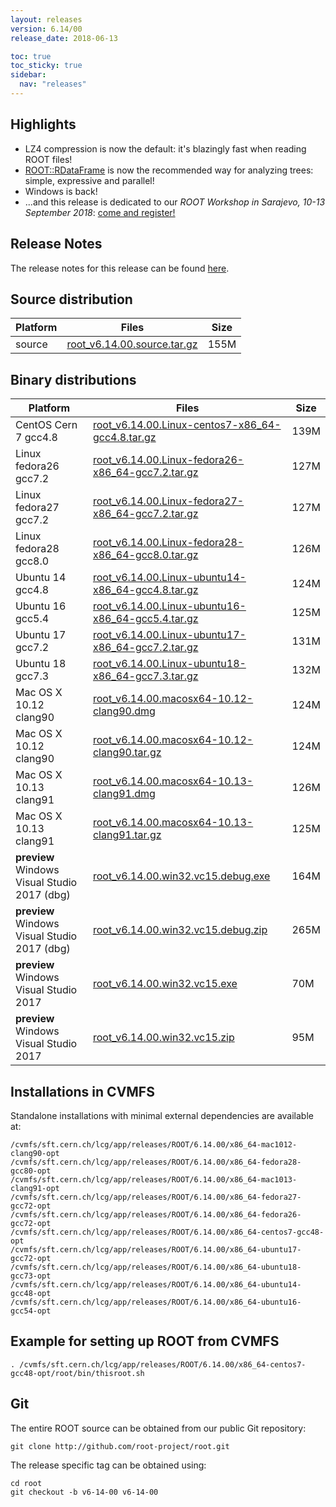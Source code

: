 ```yaml
---
layout: releases
version: 6.14/00
release_date: 2018-06-13

toc: true
toc_sticky: true
sidebar:
  nav: "releases"
---
```


## Highlights

- LZ4 compression is now the default: it's blazingly fast when reading ROOT files!
- [ROOT::RDataFrame](https://root.cern/doc/master/group__tutorial__dataframe.html) is now the recommended way for analyzing trees: simple, expressive and parallel!
- Windows is back!
- ...and this release is dedicated to our *ROOT Workshop in Sarajevo, 10-13 September 2018*: [come and register!](https://cern.ch/root2018)

## Release Notes

The release notes for this release can be found [here](https://root.cern/doc/v614/release-notes.html).

## Source distribution

| Platform       | Files | Size |
|-----------|-------|-----|
| source | [root_v6.14.00.source.tar.gz](https://root.cern/download/root_v6.14.00.source.tar.gz) | 155M |


## Binary distributions

| Platform       | Files | Size |
|-----------|-------|-----|
| CentOS Cern 7 gcc4.8 | [root_v6.14.00.Linux-centos7-x86_64-gcc4.8.tar.gz](https://root.cern/download/root_v6.14.00.Linux-centos7-x86_64-gcc4.8.tar.gz) | 139M |
| Linux fedora26 gcc7.2 | [root_v6.14.00.Linux-fedora26-x86_64-gcc7.2.tar.gz](https://root.cern/download/root_v6.14.00.Linux-fedora26-x86_64-gcc7.2.tar.gz) | 127M |
| Linux fedora27 gcc7.2 | [root_v6.14.00.Linux-fedora27-x86_64-gcc7.2.tar.gz](https://root.cern/download/root_v6.14.00.Linux-fedora27-x86_64-gcc7.2.tar.gz) | 127M |
| Linux fedora28 gcc8.0 | [root_v6.14.00.Linux-fedora28-x86_64-gcc8.0.tar.gz](https://root.cern/download/root_v6.14.00.Linux-fedora28-x86_64-gcc8.0.tar.gz) | 126M |
| Ubuntu 14 gcc4.8 | [root_v6.14.00.Linux-ubuntu14-x86_64-gcc4.8.tar.gz](https://root.cern/download/root_v6.14.00.Linux-ubuntu14-x86_64-gcc4.8.tar.gz) | 124M |
| Ubuntu 16 gcc5.4 | [root_v6.14.00.Linux-ubuntu16-x86_64-gcc5.4.tar.gz](https://root.cern/download/root_v6.14.00.Linux-ubuntu16-x86_64-gcc5.4.tar.gz) | 125M |
| Ubuntu 17 gcc7.2 | [root_v6.14.00.Linux-ubuntu17-x86_64-gcc7.2.tar.gz](https://root.cern/download/root_v6.14.00.Linux-ubuntu17-x86_64-gcc7.2.tar.gz) | 131M |
| Ubuntu 18 gcc7.3 | [root_v6.14.00.Linux-ubuntu18-x86_64-gcc7.3.tar.gz](https://root.cern/download/root_v6.14.00.Linux-ubuntu18-x86_64-gcc7.3.tar.gz) | 132M |
| Mac OS X 10.12 clang90 | [root_v6.14.00.macosx64-10.12-clang90.dmg](https://root.cern/download/root_v6.14.00.macosx64-10.12-clang90.dmg) | 124M |
| Mac OS X 10.12 clang90 | [root_v6.14.00.macosx64-10.12-clang90.tar.gz](https://root.cern/download/root_v6.14.00.macosx64-10.12-clang90.tar.gz) | 124M |
| Mac OS X 10.13 clang91 | [root_v6.14.00.macosx64-10.13-clang91.dmg](https://root.cern/download/root_v6.14.00.macosx64-10.13-clang91.dmg) | 126M |
| Mac OS X 10.13 clang91 | [root_v6.14.00.macosx64-10.13-clang91.tar.gz](https://root.cern/download/root_v6.14.00.macosx64-10.13-clang91.tar.gz) | 125M |
| **preview** Windows Visual Studio 2017 (dbg) | [root_v6.14.00.win32.vc15.debug.exe](https://root.cern/download/root_v6.14.00.win32.vc15.debug.exe) | 164M |
| **preview** Windows Visual Studio 2017 (dbg) | [root_v6.14.00.win32.vc15.debug.zip](https://root.cern/download/root_v6.14.00.win32.vc15.debug.zip) | 265M |
| **preview** Windows Visual Studio 2017 | [root_v6.14.00.win32.vc15.exe](https://root.cern/download/root_v6.14.00.win32.vc15.exe) |  70M |
| **preview** Windows Visual Studio 2017 | [root_v6.14.00.win32.vc15.zip](https://root.cern/download/root_v6.14.00.win32.vc15.zip) |  95M |



## Installations in CVMFS
Standalone installations with minimal external dependencies are available at:
~~~
/cvmfs/sft.cern.ch/lcg/app/releases/ROOT/6.14.00/x86_64-mac1012-clang90-opt
/cvmfs/sft.cern.ch/lcg/app/releases/ROOT/6.14.00/x86_64-fedora28-gcc80-opt
/cvmfs/sft.cern.ch/lcg/app/releases/ROOT/6.14.00/x86_64-mac1013-clang91-opt
/cvmfs/sft.cern.ch/lcg/app/releases/ROOT/6.14.00/x86_64-fedora27-gcc72-opt
/cvmfs/sft.cern.ch/lcg/app/releases/ROOT/6.14.00/x86_64-fedora26-gcc72-opt
/cvmfs/sft.cern.ch/lcg/app/releases/ROOT/6.14.00/x86_64-centos7-gcc48-opt
/cvmfs/sft.cern.ch/lcg/app/releases/ROOT/6.14.00/x86_64-ubuntu17-gcc72-opt
/cvmfs/sft.cern.ch/lcg/app/releases/ROOT/6.14.00/x86_64-ubuntu18-gcc73-opt
/cvmfs/sft.cern.ch/lcg/app/releases/ROOT/6.14.00/x86_64-ubuntu14-gcc48-opt
/cvmfs/sft.cern.ch/lcg/app/releases/ROOT/6.14.00/x86_64-ubuntu16-gcc54-opt
~~~


## Example for setting up ROOT from CVMFS
~~~
. /cvmfs/sft.cern.ch/lcg/app/releases/ROOT/6.14.00/x86_64-centos7-gcc48-opt/root/bin/thisroot.sh
~~~

## Git
The entire ROOT source can be obtained from our public Git repository:

~~~
git clone http://github.com/root-project/root.git
~~~
The release specific tag can be obtained using:
~~~
cd root
git checkout -b v6-14-00 v6-14-00
~~~

